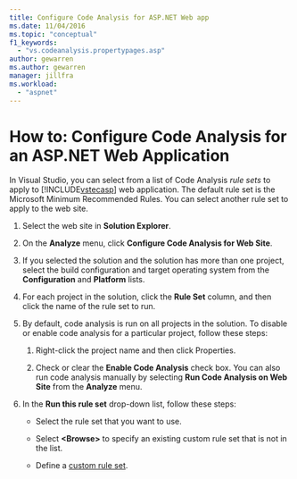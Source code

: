 ```yaml
---
title: Configure Code Analysis for ASP.NET Web app
ms.date: 11/04/2016
ms.topic: "conceptual"
f1_keywords:
  - "vs.codeanalysis.propertypages.asp"
author: gewarren
ms.author: gewarren
manager: jillfra
ms.workload:
  - "aspnet"
---
```

# How to: Configure Code Analysis for an ASP.NET Web Application

In Visual Studio, you can select from a list of Code Analysis *rule sets* to apply to [!INCLUDE[vstecasp](../code-quality/includes/vstecasp_md.md)] web application. The default rule set is the Microsoft Minimum Recommended Rules. You can select another rule set to apply to the web site.

1. Select the web site in **Solution Explorer**.

2. On the **Analyze** menu, click **Configure Code Analysis for Web Site**.

3. If you selected the solution and the solution has more than one project, select the build configuration and target operating system from the **Configuration** and **Platform** lists.

4. For each project in the solution, click the **Rule Set** column, and then click the name of the rule set to run.

5. By default, code analysis is run on all projects in the solution. To disable or enable code analysis for a particular project, follow these steps:

    1. Right-click the project name and then click Properties.

    2. Check or clear the **Enable Code Analysis** check box. You can also run code analysis manually by selecting **Run Code Analysis on Web Site** from the **Analyze** menu.

6. In the **Run this rule set** drop-down list, follow these steps:

    - Select the rule set that you want to use.

    - Select **\<Browse>** to specify an existing custom rule set that is not in the list.

    - Define a [custom rule set](../code-quality/how-to-create-a-custom-rule-set.md).